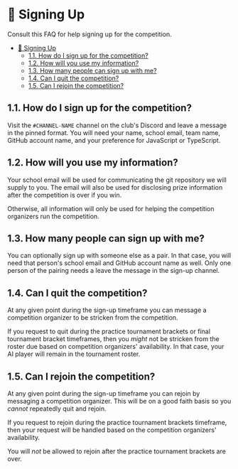 # :pencil: Signing Up

Consult this FAQ for help signing up for the competition.

- [:pencil: Signing Up](#pencil-signing-up)
  - [1.1. How do I sign up for the competition?](#11-how-do-i-sign-up-for-the-competition)
  - [1.2. How will you use my information?](#12-how-will-you-use-my-information)
  - [1.3. How many people can sign up with me?](#13-how-many-people-can-sign-up-with-me)
  - [1.4. Can I quit the competition?](#14-can-i-quit-the-competition)
  - [1.5. Can I rejoin the competition?](#15-can-i-rejoin-the-competition)

## 1.1. How do I sign up for the competition?

Visit the `#CHANNEL-NAME` channel on the club's Discord and leave a message in the pinned format. You will need your name, school email, team name, GitHub account name, and your preference for JavaScript or TypeScript.

## 1.2. How will you use my information?

Your school email will be used for communicating the git repository we will supply to you. The email will also be used for disclosing prize information after the competition is over if you win.

Otherwise, all information will only be used for helping the competition organizers run the competition.

## 1.3. How many people can sign up with me?

You can optionally sign up with someone else as a pair. In that case, you will need that person's school email and GitHub account name as well. Only one person of the pairing needs a leave the message in the sign-up channel.

## 1.4. Can I quit the competition?

At any given point during the sign-up timeframe you can message a competition organizer to be stricken from the competition.

If you request to quit during the practice tournament brackets or final tournament bracket timeframes, then you _might_ not be stricken from the roster due based on competition organizers' availability. In that case, your AI player will remain in the tournament roster.

## 1.5. Can I rejoin the competition?

At any given point during the sign-up timeframe you can rejoin by messaging a competition organizer. This will be on a good faith basis so you _cannot_ repeatedly quit and rejoin.

If you request to rejoin during the practice tournament brackets timeframe, then your request will be handled based on the competition organizers' availability.

You will _not_ be allowed to rejoin after the practice tournament brackets are over.
